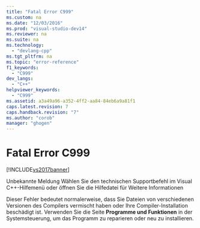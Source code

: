 ```yaml
---
title: "Fatal Error C999"
ms.custom: na
ms.date: "12/03/2016"
ms.prod: "visual-studio-dev14"
ms.reviewer: na
ms.suite: na
ms.technology: 
  - "devlang-cpp"
ms.tgt_pltfrm: na
ms.topic: "error-reference"
f1_keywords: 
  - "C999"
dev_langs: 
  - "C++"
helpviewer_keywords: 
  - "C999"
ms.assetid: a3a49a96-a352-4ff2-aa84-84eb6a9a81f1
caps.latest.revision: 7
caps.handback.revision: "7"
ms.author: "corob"
manager: "ghogen"
---
```

# Fatal Error C999
[!INCLUDE[vs2017banner](../../assembler/inline/includes/vs2017banner.md)]

Unbekannte Meldung Wählen Sie den technischen Supportbefehl im Visual C\+\+\-Hilfemenü oder öffnen Sie die Hilfedatei für Weitere Informationen  
  
 Dieser Fehler bedeutet normalerweise, dass Sie Dateien von verschiedenen Versionen des Compilers vermischt haben oder Ihre Compiler\-Installation beschädigt ist.  Verwenden Sie die Seite **Programme und Funktionen** in der Systemsteuerung, um das Programm zu reparieren oder neu zu installieren.